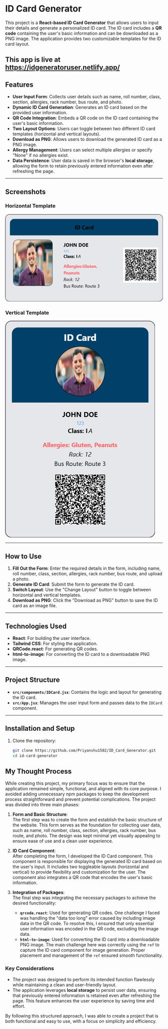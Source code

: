 # ID Card Generator

This project is a **React-based ID Card Generator** that allows users to input their details and generate a personalized ID card. The ID card includes a **QR code** containing the user's basic information and can be downloaded as a PNG image. The application provides two customizable templates for the ID card layout.

## This app is live at https://idgeneratoruser.netlify.app/

## Features

- **User Input Form**: Collects user details such as name, roll number, class, section, allergies, rack number, bus route, and photo.
- **Dynamic ID Card Generation**: Generates an ID card based on the provided user information.
- **QR Code Integration**: Embeds a QR code on the ID card containing the user's basic information.
- **Two Layout Options**: Users can toggle between two different ID card templates (horizontal and vertical layouts).
- **Download as PNG**: Allows users to download the generated ID card as a PNG image.
- **Allergy Management**: Users can select multiple allergies or specify "None" if no allergies exist.
- **Data Persistence**: User data is saved in the browser's **local storage**, allowing the form to retain previously entered information even after refreshing the page.

---

## Screenshots

### Horizontal Template

![image alt](<https://github.com/Priyanshu1502/ID_Card_Generator/blob/main/student-id-card-john-doe%20(1).png?raw=true>)

### Vertical Template

![image alt](https://github.com/Priyanshu1502/ID_Card_Generator/blob/main/student-id-card-john-doe.png?raw=true)

---

## How to Use

1. **Fill Out the Form**: Enter the required details in the form, including name, roll number, class, section, allergies, rack number, bus route, and upload a photo.
2. **Generate ID Card**: Submit the form to generate the ID card.
3. **Switch Layout**: Use the "Change Layout" button to toggle between horizontal and vertical templates.
4. **Download as PNG**: Click the "Download as PNG" button to save the ID card as an image file.

---

## Technologies Used

- **React**: For building the user interface.
- **Tailwind CSS**: For styling the application.
- **QRCode.react**: For generating QR codes.
- **html-to-image**: For converting the ID card to a downloadable PNG image.

---

## Project Structure

- **`src/components/IDCard.jsx`**: Contains the logic and layout for generating the ID card.
- **`src/App.jsx`**: Manages the user input form and passes data to the `IDCard` component.

---

## Installation and Setup

1. Clone the repository:
   ```bash
   git clone https://github.com/Priyanshu1502/ID_Card_Generator.git
   cd id-card-generator
   ```

## My Thought Process

While creating this project, my primary focus was to ensure that the application remained simple, functional, and aligned with its core purpose. I avoided adding unnecessary npm packages to keep the development process straightforward and prevent potential complications. The project was divided into three main phases:

1. **Form and Basic Structure**:  
   The first step was to create the form and establish the basic structure of the website. This form serves as the foundation for collecting user data, such as name, roll number, class, section, allergies, rack number, bus route, and photo. The design was kept minimal yet visually appealing to ensure ease of use and a clean user experience.

2. **ID Card Component**:  
   After completing the form, I developed the ID Card component. This component is responsible for displaying the generated ID card based on the user's input. It includes two toggleable layouts (horizontal and vertical) to provide flexibility and customization for the user. The component also integrates a QR code that encodes the user's basic information.

3. **Integration of Packages**:  
   The final step was integrating the necessary packages to achieve the desired functionality:
   - **`qrcode.react`**: Used for generating QR codes. One challenge I faced was handling the "data too long" error caused by including image data in the QR code. To resolve this, I ensured that only essential user information was encoded in the QR code, excluding the image data.
   - **`html-to-image`**: Used for converting the ID card into a downloadable PNG image. The main challenge here was correctly using the `ref` to capture the ID card component for image generation. Proper placement and management of the `ref` ensured smooth functionality.

### Key Considerations

- The project was designed to perform its intended function flawlessly while maintaining a clean and user-friendly layout.
- The application leverages **local storage** to persist user data, ensuring that previously entered information is retained even after refreshing the page. This feature enhances the user experience by saving time and effort.

By following this structured approach, I was able to create a project that is both functional and easy to use, with a focus on simplicity and efficiency.
